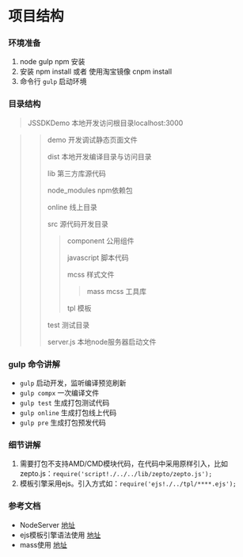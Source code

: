# 项目结构

### 环境准备
1. node gulp npm 安装
2. 安装 npm install 或者 使用淘宝镜像 cnpm install
3. 命令行 `gulp` 启动环境

### 目录结构
> JSSDKDemo 本地开发访问根目录localhost:3000

>> demo 开发调试静态页面文件
>>
>> dist 本地开发编译目录与访问目录
>> 
>> lib 第三方库源代码
>> 
>> node_modules npm依赖包
>> 
>> online 线上目录
>> 
>> src 源代码开发目录
>>> component 公用组件
>>> 
>>> javascript 脚本代码
>>> 
>>> mcss 样式文件
>>> 
>>>> mass mcss 工具库
>>> 
>>> tpl 模板
>> 
>> test 测试目录
>> 
>> server.js 本地node服务器启动文件
>> 

### gulp 命令讲解

* ```gulp``` 启动开发，监听编译预览刷新
* ```gulp compx``` 一次编译文件
* ```gulp test``` 生成打包测试代码
* ```gulp online``` 生成打包线上代码
* ```gulp pre``` 生成打包预发代码

### 细节讲解
1. 需要打包不支持AMD/CMD模块代码，在代码中采用原样引入，比如zepto.js：```require('script!./../../lib/zepto/zepto.js');```
2. 模板引擎采用ejs。引入方式如：```require('ejs!./../tpl/****.ejs');```

### 参考文档
* NodeServer [地址](https://github.com/xuyanquan/NodeServer)
* ejs模板引擎语法使用 [地址](https://github.com/okonet/ejs-loader)
* mass使用 [地址](https://github.com/leeluolee/mass)









